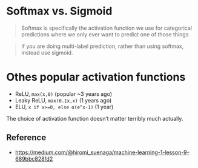 # Softmax vs. Sigmoid
> Softmax is specifically the activation function we use for categorical predictions where we only ever want to predict one of those things

> If you are doing multi-label prediction, rather than using softmax, instead use sigmoid.

# Othes popular activation functions
- ReLU, `max(x,0)` (popular ~3 years ago)
- Leaky ReLU, `max(0.1x,x)` (1 years ago)
- ELU, `x if x>=0, else α(e^x-1)` (1 year)

The choice of activation function doesn’t matter terribly much actually. 

## Reference
- https://medium.com/@hiromi_suenaga/machine-learning-1-lesson-9-689bbc828fd2